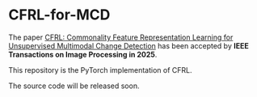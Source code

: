 # CFRL-for-MCD
The paper [CFRL: Commonality Feature Representation Learning for Unsupervised Multimodal Change Detection](https://doi.org/10.1109/tgrs.2024.3515258) has been accepted by **IEEE Transactions on Image Processing in 2025**. 

This repository is the PyTorch implementation of CFRL.

The source code will be released soon.
